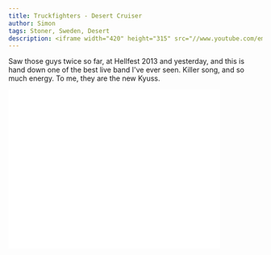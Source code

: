 ```yaml
---
title: Truckfighters - Desert Cruiser
author: Simon
tags: Stoner, Sweden, Desert
description: <iframe width="420" height="315" src="//www.youtube.com/embed/JLMPA4xPFpg" frameborder="0" allowfullscreen></iframe>
---
```


Saw those guys twice so far, at Hellfest 2013 and yesterday, and this is hand down one of the best live band I've ever seen. Killer song, and so much energy. To me, they are the new Kyuss.  

<iframe width="420" height="315" src="//www.youtube.com/embed/JLMPA4xPFpg" frameborder="0" allowfullscreen></iframe>
